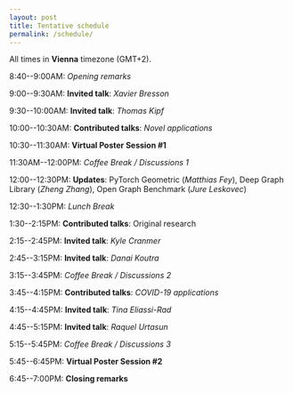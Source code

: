 ```yaml
---
layout: post
title: Tentative schedule
permalink: /schedule/
---
```


All times in **Vienna** timezone (GMT+2).

8:40--9:00AM: *Opening remarks*

9:00--9:30AM: **Invited talk**: *Xavier Bresson*

9:30--10:00AM: **Invited talk**: *Thomas Kipf*

10:00--10:30AM: **Contributed talks**: *Novel applications*

10:30--11:30AM: **Virtual Poster Session #1**

11:30AM--12:00PM: *Coffee Break / Discussions 1*

12:00--12:30PM: **Updates**: PyTorch Geometric (*Matthias Fey*), Deep Graph Library (*Zheng Zhang*), Open Graph Benchmark (*Jure Leskovec*)

12:30--1:30PM: *Lunch Break*

1:30--2:15PM: **Contributed talks**: Original research

2:15--2:45PM: **Invited talk**: *Kyle Cranmer*

2:45--3:15PM: **Invited talk**: *Danai Koutra* 

3:15--3:45PM: *Coffee Break / Discussions 2*

3:45--4:15PM: **Contributed talks**: *COVID-19 applications*

4:15--4:45PM: **Invited talk**: *Tina Eliassi-Rad*

4:45--5:15PM: **Invited talk**: *Raquel Urtasun*

5:15--5:45PM: *Coffee Break / Discussions 3*

5:45--6:45PM: **Virtual Poster Session #2**

6:45--7:00PM: **Closing remarks**

